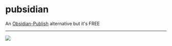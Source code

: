 # pubsidian
An [Obsidian-Publish](https://obsidian.md/publish) alternative but it's FREE

---

![](https://img.shields.io/badge/Status-WorkInProgress-yellow)
